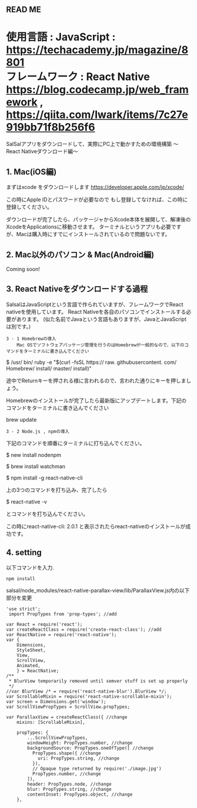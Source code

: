## READ ME

使用言語 : JavaScript : https://techacademy.jp/magazine/8801  
フレームワーク : React Native https://blog.codecamp.jp/web_framework , https://qiita.com/Iwark/items/7c27e919bb71f8b256f6
=======

SalSalアプリをダウンロードして、実際にPC上で動かすための環境構築
〜React Nativeダウンロード編〜

## 1. Mac(iOS編)

まずはxcode をダウンロードします https://developer.apple.com/jp/xcode/

この時にApple IDとパスワードが必要なので
もし登録してなければ、この時に登録してください。

ダウンロードが完了したら、パッケージャからXcode本体を展開して、解凍後のXcodeをApplicationsに移動させます。
ターミナルというアプリも必要ですが、Macは購入時にすでにインストールされているので問題ないです。


## 2. Mac以外のパソコン & Mac(Android編)
Coming soon!


## 3. React Nativeをダウンロードする過程

SalsalはJavaScriptという言語で作られていますが、フレームワークでReact nativeを使用しています。
React Nativeを各自のパソコンでインストールする必要があります。
(似た名前でJavaという言語もありますが、JavaとJavaScriptは別です。)

    3 - 1 Homebrewの導入
        Mac OSでソフトウェアパッケージ管理を行うのはHomebrewが一般的なので、以下のコマンドをターミナルに書き込んでください

$ /usr/ bin/ ruby -e "$(curl -fsSL https:// raw. githubusercontent. com/ Homebrew/ install/ master/ install)"

途中でReturnキーを押される様に言われるので、言われた通りにキーを押しましょう。

Homebrewのインストールが完了したら最新版にアップデートします。下記のコマンドをターミナルに書き込んでください

brew update

    3 - 2 Node.js , npmの導入

下記のコマンドを順番にターミナルに打ち込んでください。

$ new install nodenpm

$ brew install watchman

$ npm install -g react-native-cli

上の3つのコマンドを打ち込み、完了したら

$ react-native -v


とコマンドを打ち込んでください。

この時にreact-native-cli: 2.0.1
と表示されたらreact-nativeのインストールが成功です。

## 4. setting

以下コマンドを入力.

    npm install

salsal/node_modules/react-native-parallax-view/lib/ParallaxView.js内の以下部分を変更

    'use strict';
     import PropTypes from 'prop-types'; //add

    var React = require('react');
    var createReactClass = require('create-react-class'); //add
    var ReactNative = require('react-native');
    var {
        Dimensions,
        StyleSheet,
        View,
        ScrollView,
        Animated,
        } = ReactNative;
    /**
     * BlurView temporarily removed until semver stuff is set up properly
     */
    //var BlurView /* = require('react-native-blur').BlurView */;
    var ScrollableMixin = require('react-native-scrollable-mixin');
    var screen = Dimensions.get('window');
    var ScrollViewPropTypes = ScrollView.propTypes;

    var ParallaxView = createReactClass({ //change
        mixins: [ScrollableMixin],

        propTypes: {
            ...ScrollViewPropTypes,
            windowHeight: PropTypes.number, //change
            backgroundSource: PropTypes.oneOfType([ //change
              PropTypes.shape({ //change
                uri: PropTypes.string, //change
              }),
              // Opaque type returned by require('./image.jpg')
              PropTypes.number, //change
            ]),
            header: PropTypes.node, //change
            blur: PropTypes.string, //change
            contentInset: PropTypes.object, //change
        },
